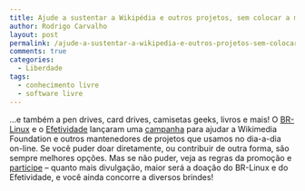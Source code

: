 ```yaml
---
title: Ajude a sustentar a Wikipédia e outros projetos, sem colocar a mão no bolso, e concorra a um Eee PC!
author: Rodrigo Carvalho
layout: post
permalink: /ajude-a-sustentar-a-wikipedia-e-outros-projetos-sem-colocar-a-mao-no-bolso-e-concorra-a-um-eee-pc/
comments: true
categories:
  - Liberdade
tags:
  - conhecimento livre
  - software livre
---
```

…e também a pen drives, card drives, camisetas geeks, livros e mais! O <a href="http://br-linux.org/" target="_blank">BR-Linux</a> e o <a href="http://efetividade.net/" target="_blank">Efetividade</a> lançaram uma <a href="http://br-linux.org/2008/campanha-wikipedia/" target="_blank">campanha</a> para ajudar a Wikimedia Foundation e outros mantenedores de projetos que usamos no dia-a-dia on-line. Se você puder doar diretamente, ou contribuir de outra forma, são sempre melhores opções. Mas se não puder, veja as regras da promoção e <a href="http://br-linux.org/2008/campanha-wikipedia/" target="_blank">participe</a> &#8211; quanto mais divulgação, maior será a doação do BR-Linux e do Efetividade, e você ainda concorre a diversos brindes!
